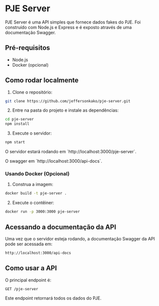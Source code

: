 # PJE Server

PJE Server é uma API simples que fornece dados fakes do PJE. Foi construído com Node.js e Express e é exposto através de uma documentação Swagger.

## Pré-requisitos

- Node.js
- Docker (opcional)

## Como rodar localmente

1. Clone o repositório:

```bash
git clone https://github.com/jeffersonkako/pje-server.git

```

2. Entre na pasta do projeto e instale as dependências:

```bash
cd pje-server
npm install
```

3. Execute o servidor:

``` bash
npm start
``````

O servidor estará rodando em \`http://localhost:3000/pje-server\`.

O swagger em \`http://localhost:3000/api-docs\`.

### Usando Docker (Opcional)

1. Construa a imagem:

```bash
docker build -t pje-server .
```

2. Execute o contêiner:

```bash
docker run -p 3000:3000 pje-server
```

## Acessando a documentação da API

Uma vez que o servidor esteja rodando, a documentação Swagger da API pode ser acessada em:

```bash
http://localhost:3000/api-docs
```

## Como usar a API

O principal endpoint é:

```bash
GET /pje-server
```

Este endpoint retornará todos os dados do PJE.


